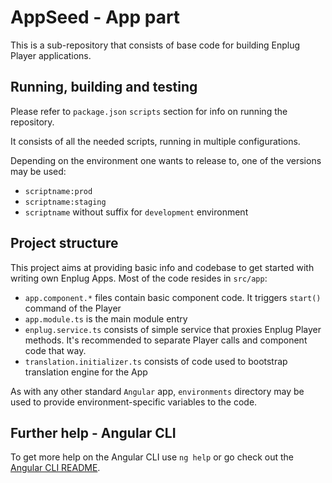 # AppSeed - App part

This is a sub-repository that consists of base code for building Enplug Player applications.

## Running, building and testing

Please refer to `package.json` `scripts` section for info on running the repository.

It consists of all the needed scripts, running in multiple configurations.

Depending on the environment one wants to release to, one of the versions may be used:

- `scriptname:prod`
- `scriptname:staging`
- `scriptname` without suffix for `development` environment

## Project structure

This project aims at providing basic info and codebase to get started with writing own Enplug Apps. Most of the code resides in `src/app`:

- `app.component.*` files contain basic component code. It triggers `start()` command of the Player
- `app.module.ts` is the main module entry
- `enplug.service.ts` consists of simple service that proxies Enplug Player methods. It's recommended to separate Player calls and component code that way.
- `translation.initializer.ts` consists of code used to bootstrap translation engine for the App

As with any other standard `Angular` app, `environments` directory may be used to provide environment-specific variables to the code.

## Further help - Angular CLI

To get more help on the Angular CLI use `ng help` or go check out the [Angular CLI README](https://github.com/angular/angular-cli/blob/master/README.md).
